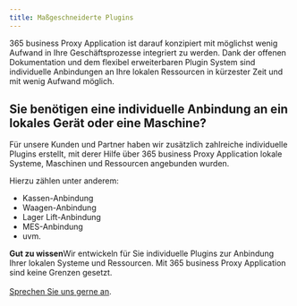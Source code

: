 ```yaml
---
title: Maßgeschneiderte Plugins
---
```


365 business Proxy Application ist darauf konzipiert mit möglichst wenig Aufwand in Ihre Geschäftsprozesse integriert zu werden. Dank der offenen Dokumentation und dem flexibel erweiterbaren Plugin System sind individuelle Anbindungen an Ihre lokalen Ressourcen in kürzester Zeit und mit wenig Aufwand möglich.

## Sie benötigen eine individuelle Anbindung an ein lokales Gerät oder eine Maschine?

Für unsere Kunden und Partner haben wir zusätzlich zahlreiche individuelle Plugins erstellt, mit derer Hilfe über 365 business Proxy Application lokale Systeme, Maschinen und Ressourcen angebunden wurden.

Hierzu zählen unter anderem:

 - Kassen-Anbindung
 - Waagen-Anbindung
 - Lager Lift-Anbindung
 - MES-Anbindung
 - uvm.

<div class="alert alert-notice">
    <i class="fa-light fa-hand-point-up fa-lg"></i>
    <strong>Gut zu wissen</strong>Wir entwickeln für Sie individuelle Plugins zur Anbindung Ihrer lokalen Systeme und Ressourcen. Mit 365 business Proxy Application sind keine Grenzen gesetzt.<br>
    <br>
    <a href="https://365businessdev.com/kontakt/" target="_blank">Sprechen Sie uns gerne an</a>.
</div>